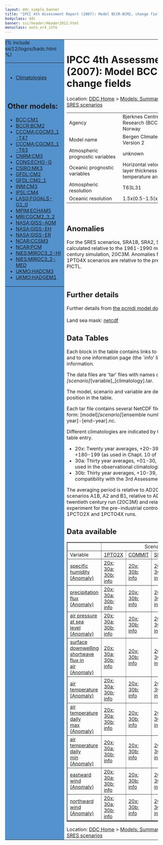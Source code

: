 ```yaml
---
layout: ddc_simple_banner
title: "IPCC 4th Assessment Report (2007): Model BCCR-BCM2, change fields"
bodyclass: ddc
banner: ssi/header/Header2012.html
menuclass: auto_ar4_info
---
```



<table width="100%" border="0" cellspacing="0" cellpadding="0" style="border-collapse: collapse;">
<tr style="margin:0;padding:0;border:0;">
<td style="margin:0;padding:0;border:0;height:1pt;width:150pt;background:#5492CD;" valign="top" >

<div id="lh-col2" class="auto_ar4_info">
<table class="menumain" bgcolor="#5492CD" cellspacing="0" width="100%" border="0">
<tr><td>

<br/>
<ul><li><a href="model-BCCR-BCM2.html">Climatologies</a></li></ul><br/>

<h2> Other models:</h2>
<ul>
<li><a href="model-BCC-CM1-change.html">BCC:CM1</a></li>
<li><a href="model-BCCR-BCM2-change.html">BCCR:BCM2</a></li>
<li><a href="model-CCCMA-CGCM3_1-T47-change.html">CCCMA:CGCM3_1-T47</a></li>
<li><a href="model-CCCMA-CGCM3_1-T63-change.html">CCCMA:CGCM3_1-T63</a></li>
<li><a href="model-CNRM-CM3-change.html">CNRM:CM3</a></li>
<li><a href="model-CONS-ECHO-G-change.html">CONS:ECHO-G</a></li>
<li><a href="model-CSIRO-MK3-change.html">CSIRO:MK3</a></li>
<li><a href="model-GFDL-CM2-change.html">GFDL:CM2</a></li>
<li><a href="model-GFDL-CM2_1-change.html">GFDL:CM2_1</a></li>
<li><a href="model-INM-CM3-change.html">INM:CM3</a></li>
<li><a href="model-IPSL-CM4-change.html">IPSL:CM4</a></li>
<li><a href="model-LASG-FGOALS-G1_0-change.html">LASG:FGOALS-G1_0</a></li>
<li><a href="model-MPIM-ECHAM5-change.html">MPIM:ECHAM5</a></li>
<li><a href="model-MRI-CGCM2_3_2-change.html">MRI:CGCM2_3_2</a></li>
<li><a href="model-NASA-GISS-AOM-change.html">NASA:GISS-AOM</a></li>
<li><a href="model-NASA-GISS-EH-change.html">NASA:GISS-EH</a></li>
<li><a href="model-NASA-GISS-ER-change.html">NASA:GISS-ER</a></li>
<li><a href="model-NCAR-CCSM3-change.html">NCAR:CCSM3</a></li>
<li><a href="model-NCAR-PCM-change.html">NCAR:PCM</a></li>
<li><a href="model-NIES-MIROC3_2-HI-change.html">NIES:MIROC3_2-HI</a></li>
<li><a href="model-NIES-MIROC3_2-MED-change.html">NIES:MIROC3_2-MED</a></li>
<li><a href="model-UKMO-HADCM3-change.html">UKMO:HADCM3</a></li>
<li><a href="model-UKMO-HADGEM1-change.html">UKMO:HADGEM1</a></li>
</ul>

</td></tr> 
{% include ssi12/logos/badc.html %}
</table>
</div>
</td>
<td><h1>IPCC 4th Assessment Report (2007): Model BCCR-BCM2, change fields</h1>

<!-- Breadcrumb1 -->
<div id="breadcrumb1" align="left">
Location: <a href="/index.html">DDC Home</a> > <a href="/sim/gcm_clim/">Models: Summary Data</a>
> <a href="/sim/gcm_clim/SRES_AR4/index.html">AR4 (2007): SRES scenarios</a>
</div>
<!-- End of Breadcrumb1 --><table class="meta-data-table">
<tr>
     <td class="meta-table-col1">Agency</td><td> Bjerknes Centre for Climate Research (BCCR), Univ. of Bergen, Norway</td>
</tr>
<tr>
     <td class="meta-table-col1">Model name</td><td> Bergen Climate Model (BCM) Version 2</td>
</tr>
<tr>
     <td class="meta-table-col1">Atmospheric prognostic variables</td><td> unknown</td>
</tr>
<tr>
     <td class="meta-table-col1">Oceanic prognostic variables</td><td> Horizontal velocity components<br/>
 layer thickness<br/>
 temperature and salinity</td>
</tr>
<tr>
     <td class="meta-table-col1">Atmospheric resolution</td><td> T63L31</td>
</tr>
<tr>
     <td class="meta-table-col1">Oceanic resolution</td><td> 1.5x(0.5-1.5(xL35</td>
</tr>
</table>
<br/>

<h2>Anomalies</h2>

For the SRES scenarios, SRA1B, SRA2, SRB1, anomalies are calculated relative to
the 1961-1990 mean of the 20th century simulation, 20C3M. Anomalies for the
1PTO2X and 1PTO4X scenarios are relative to the pre-industrial control, PICTL.

<br/>
<h2>Further details</h2>
    Further details from <a href="http://www-pcmdi.llnl.gov/ipcc/model_documentation/ipcc_model_documentation.php">
          the pcmdi model documentation page</a>
<br/>
<br/>Land sea mask: <a href="/cgi-bin/downl/ar4_nc/sftlf/BCM2_sftlf.nc">netcdf</a><br/>
<h2> Data Tables</h2>

Each block in the table contains links to one or more data files and
to one information page (the `info' link) with further information.
<p/>

The data files are 'tar' files with names of the form
[model]_[scenario]_[variable]_[climatology].tar.
<p/>

The model, scenario and variable are determined by the position in
the table.
<p/>

Each tar file contains several NetCDF files with names of the form:
[model]_[scenario]_[ensemble number]_[variable]_[start-year]-[end-year].nc.
<p/>

Different climatologies are indicated by the links within each table entry.
<ul>
<li>20x: Twenty year averages, +20-39, +46-65, +80-99, +180-199 (as used in Chapt. 10 of IPCC 2007)</li>
<li>30a: Thirty year averages, +01-30, +31-60, +61-90 (as used in the observational climatologies)</li>
<li>30b: Thirty year averages, +10-39, +40-69, +70-99 (for compatibility with the 3rd Assessment Report)</li>
</ul>
The averaging period is relative to AD2000 for SRES scenarios A1B, A2 and B1,
relative to AD1900 for the twentieth century run (20C3M) and relative to the
start of the experiment for the pre-industrial control (PICTL) and the
1PCTO2X and 1PCTO4X runs.
<p/>

<h2>Data available</h2>

<table class="data-table"  border="2">
<tr><td></td>
<td colspan="5" align="center">Scenario</td>
</tr>
<tr><td>Variable</td>
      <td><a href="scenario-1PTO2X-change.html">1PTO2X</a></td>
      <td><a href="scenario-COMMIT-change.html">COMMIT</a></td>
      <td><a href="scenario-SRA1B-change.html">SRA1B</a></td>
      <td><a href="scenario-SRA2-change.html">SRA2</a></td>
      <td><a href="scenario-SRB1-change.html">SRB1</a></td>
</tr>
<tr><td class="data-table-col1"><a href="var-specific_humidity-change.html">specific<br/> humidity (Anomaly)</a></td>
      <td class="data-table-item">
      <a href="/cgi-bin/downl/ar4_nc/huss-change/BCM2_1PTO2X_huss-change_oc20x.tar">20x</a>;
      <a href="/cgi-bin/downl/ar4_nc/huss-change/BCM2_1PTO2X_huss-change_oc30a.tar">30a</a>;
      <a href="/cgi-bin/downl/ar4_nc/huss-change/BCM2_1PTO2X_huss-change_oc30b.tar">30b</a>;
      <a href="/ar4/info/BCCR-BCM2_1PTO2X_huss.html">info</a></td>
      <td class="data-table-item">
      <a href="/cgi-bin/downl/ar4_nc/huss-change/BCM2_COMMIT_huss-change_c20x.tar">20x</a>;
      <a href="/cgi-bin/downl/ar4_nc/huss-change/BCM2_COMMIT_huss-change_c30b.tar">30b</a>;
      <a href="/ar4/info/BCCR-BCM2_COMMIT_huss.html">info</a></td>
      <td class="data-table-item">
      <a href="/cgi-bin/downl/ar4_nc/huss-change/BCM2_SRA1B_huss-change_c20x.tar">20x</a>;
      <a href="/cgi-bin/downl/ar4_nc/huss-change/BCM2_SRA1B_huss-change_c30b.tar">30b</a>;
      <a href="/ar4/info/BCCR-BCM2_SRA1B_huss.html">info</a></td>
      <td class="data-table-item">
      <a href="/cgi-bin/downl/ar4_nc/huss-change/BCM2_SRA2_huss-change_c20x.tar">20x</a>;
      <a href="/cgi-bin/downl/ar4_nc/huss-change/BCM2_SRA2_huss-change_c30b.tar">30b</a>;
      <a href="/ar4/info/BCCR-BCM2_SRA2_huss.html">info</a></td>
      <td class="data-table-item">
      <a href="/cgi-bin/downl/ar4_nc/huss-change/BCM2_SRB1_huss-change_c20x.tar">20x</a>;
      <a href="/cgi-bin/downl/ar4_nc/huss-change/BCM2_SRB1_huss-change_c30b.tar">30b</a>;
      <a href="/ar4/info/BCCR-BCM2_SRB1_huss.html">info</a></td>
</tr>
<tr><td class="data-table-col1"><a href="var-precipitation_flux-change.html">precipitation<br/> flux (Anomaly)</a></td>
      <td class="data-table-item">
      <a href="/cgi-bin/downl/ar4_nc/pr-change/BCM2_1PTO2X_pr-change_oc20x.tar">20x</a>;
      <a href="/cgi-bin/downl/ar4_nc/pr-change/BCM2_1PTO2X_pr-change_oc30a.tar">30a</a>;
      <a href="/cgi-bin/downl/ar4_nc/pr-change/BCM2_1PTO2X_pr-change_oc30b.tar">30b</a>;
      <a href="/ar4/info/BCCR-BCM2_1PTO2X_pr.html">info</a></td>
      <td class="data-table-item">
      <a href="/cgi-bin/downl/ar4_nc/pr-change/BCM2_COMMIT_pr-change_c20x.tar">20x</a>;
      <a href="/cgi-bin/downl/ar4_nc/pr-change/BCM2_COMMIT_pr-change_c30b.tar">30b</a>;
      <a href="/ar4/info/BCCR-BCM2_COMMIT_pr.html">info</a></td>
      <td class="data-table-item">
      <a href="/cgi-bin/downl/ar4_nc/pr-change/BCM2_SRA1B_pr-change_c20x.tar">20x</a>;
      <a href="/cgi-bin/downl/ar4_nc/pr-change/BCM2_SRA1B_pr-change_c30b.tar">30b</a>;
      <a href="/ar4/info/BCCR-BCM2_SRA1B_pr.html">info</a></td>
      <td class="data-table-empty">--</td>
      <td class="data-table-item">
      <a href="/cgi-bin/downl/ar4_nc/pr-change/BCM2_SRB1_pr-change_c20x.tar">20x</a>;
      <a href="/cgi-bin/downl/ar4_nc/pr-change/BCM2_SRB1_pr-change_c30b.tar">30b</a>;
      <a href="/ar4/info/BCCR-BCM2_SRB1_pr.html">info</a></td>
</tr>
<tr><td class="data-table-col1"><a href="var-air_pressure_at_sea_level-change.html">air pressure at sea<br/> level (Anomaly)</a></td>
      <td class="data-table-item">
      <a href="/cgi-bin/downl/ar4_nc/psl-change/BCM2_1PTO2X_psl-change_oc20x.tar">20x</a>;
      <a href="/cgi-bin/downl/ar4_nc/psl-change/BCM2_1PTO2X_psl-change_oc30a.tar">30a</a>;
      <a href="/cgi-bin/downl/ar4_nc/psl-change/BCM2_1PTO2X_psl-change_oc30b.tar">30b</a>;
      <a href="/ar4/info/BCCR-BCM2_1PTO2X_psl.html">info</a></td>
      <td class="data-table-item">
      <a href="/cgi-bin/downl/ar4_nc/psl-change/BCM2_COMMIT_psl-change_c20x.tar">20x</a>;
      <a href="/cgi-bin/downl/ar4_nc/psl-change/BCM2_COMMIT_psl-change_c30b.tar">30b</a>;
      <a href="/ar4/info/BCCR-BCM2_COMMIT_psl.html">info</a></td>
      <td class="data-table-item">
      <a href="/cgi-bin/downl/ar4_nc/psl-change/BCM2_SRA1B_psl-change_c20x.tar">20x</a>;
      <a href="/cgi-bin/downl/ar4_nc/psl-change/BCM2_SRA1B_psl-change_c30b.tar">30b</a>;
      <a href="/ar4/info/BCCR-BCM2_SRA1B_psl.html">info</a></td>
      <td class="data-table-item">
      <a href="/cgi-bin/downl/ar4_nc/psl-change/BCM2_SRA2_psl-change_c20x.tar">20x</a>;
      <a href="/cgi-bin/downl/ar4_nc/psl-change/BCM2_SRA2_psl-change_c30b.tar">30b</a>;
      <a href="/ar4/info/BCCR-BCM2_SRA2_psl.html">info</a></td>
      <td class="data-table-item">
      <a href="/cgi-bin/downl/ar4_nc/psl-change/BCM2_SRB1_psl-change_c20x.tar">20x</a>;
      <a href="/cgi-bin/downl/ar4_nc/psl-change/BCM2_SRB1_psl-change_c30b.tar">30b</a>;
      <a href="/ar4/info/BCCR-BCM2_SRB1_psl.html">info</a></td>
</tr>
<tr><td class="data-table-col1"><a href="var-surface_downwelling_shortwave_flux_in_air-change.html">surface downwelling<br/> shortwave flux in<br/> air (Anomaly)</a></td>
      <td class="data-table-item">
      <a href="/cgi-bin/downl/ar4_nc/rsds-change/BCM2_1PTO2X_rsds-change_oc20x.tar">20x</a>;
      <a href="/cgi-bin/downl/ar4_nc/rsds-change/BCM2_1PTO2X_rsds-change_oc30a.tar">30a</a>;
      <a href="/cgi-bin/downl/ar4_nc/rsds-change/BCM2_1PTO2X_rsds-change_oc30b.tar">30b</a>;
      <a href="/ar4/info/BCCR-BCM2_1PTO2X_rsds.html">info</a></td>
      <td class="data-table-item">
      <a href="/cgi-bin/downl/ar4_nc/rsds-change/BCM2_COMMIT_rsds-change_c20x.tar">20x</a>;
      <a href="/cgi-bin/downl/ar4_nc/rsds-change/BCM2_COMMIT_rsds-change_c30b.tar">30b</a>;
      <a href="/ar4/info/BCCR-BCM2_COMMIT_rsds.html">info</a></td>
      <td class="data-table-item">
      <a href="/cgi-bin/downl/ar4_nc/rsds-change/BCM2_SRA1B_rsds-change_c20x.tar">20x</a>;
      <a href="/cgi-bin/downl/ar4_nc/rsds-change/BCM2_SRA1B_rsds-change_c30b.tar">30b</a>;
      <a href="/ar4/info/BCCR-BCM2_SRA1B_rsds.html">info</a></td>
      <td class="data-table-item">
      <a href="/cgi-bin/downl/ar4_nc/rsds-change/BCM2_SRA2_rsds-change_c20x.tar">20x</a>;
      <a href="/cgi-bin/downl/ar4_nc/rsds-change/BCM2_SRA2_rsds-change_c30b.tar">30b</a>;
      <a href="/ar4/info/BCCR-BCM2_SRA2_rsds.html">info</a></td>
      <td class="data-table-item">
      <a href="/cgi-bin/downl/ar4_nc/rsds-change/BCM2_SRB1_rsds-change_c20x.tar">20x</a>;
      <a href="/cgi-bin/downl/ar4_nc/rsds-change/BCM2_SRB1_rsds-change_c30b.tar">30b</a>;
      <a href="/ar4/info/BCCR-BCM2_SRB1_rsds.html">info</a></td>
</tr>
<tr><td class="data-table-col1"><a href="var-air_temperature-change.html">air<br/> temperature (Anomaly)</a></td>
      <td class="data-table-item">
      <a href="/cgi-bin/downl/ar4_nc/tas-change/BCM2_1PTO2X_tas-change_oc20x.tar">20x</a>;
      <a href="/cgi-bin/downl/ar4_nc/tas-change/BCM2_1PTO2X_tas-change_oc30a.tar">30a</a>;
      <a href="/cgi-bin/downl/ar4_nc/tas-change/BCM2_1PTO2X_tas-change_oc30b.tar">30b</a>;
      <a href="/ar4/info/BCCR-BCM2_1PTO2X_tas.html">info</a></td>
      <td class="data-table-item">
      <a href="/cgi-bin/downl/ar4_nc/tas-change/BCM2_COMMIT_tas-change_c20x.tar">20x</a>;
      <a href="/cgi-bin/downl/ar4_nc/tas-change/BCM2_COMMIT_tas-change_c30b.tar">30b</a>;
      <a href="/ar4/info/BCCR-BCM2_COMMIT_tas.html">info</a></td>
      <td class="data-table-item">
      <a href="/cgi-bin/downl/ar4_nc/tas-change/BCM2_SRA1B_tas-change_c20x.tar">20x</a>;
      <a href="/cgi-bin/downl/ar4_nc/tas-change/BCM2_SRA1B_tas-change_c30b.tar">30b</a>;
      <a href="/ar4/info/BCCR-BCM2_SRA1B_tas.html">info</a></td>
      <td class="data-table-item">
      <a href="/cgi-bin/downl/ar4_nc/tas-change/BCM2_SRA2_tas-change_c20x.tar">20x</a>;
      <a href="/cgi-bin/downl/ar4_nc/tas-change/BCM2_SRA2_tas-change_c30b.tar">30b</a>;
      <a href="/ar4/info/BCCR-BCM2_SRA2_tas.html">info</a></td>
      <td class="data-table-item">
      <a href="/cgi-bin/downl/ar4_nc/tas-change/BCM2_SRB1_tas-change_c20x.tar">20x</a>;
      <a href="/cgi-bin/downl/ar4_nc/tas-change/BCM2_SRB1_tas-change_c30b.tar">30b</a>;
      <a href="/ar4/info/BCCR-BCM2_SRB1_tas.html">info</a></td>
</tr>
<tr><td class="data-table-col1"><a href="var-air_temperature_daily_max-change.html">air temperature daily<br/> max (Anomaly)</a></td>
      <td class="data-table-item">
      <a href="/cgi-bin/downl/ar4_nc/tasmax-change/BCM2_1PTO2X_tasmax-change_oc20x.tar">20x</a>;
      <a href="/cgi-bin/downl/ar4_nc/tasmax-change/BCM2_1PTO2X_tasmax-change_oc30a.tar">30a</a>;
      <a href="/cgi-bin/downl/ar4_nc/tasmax-change/BCM2_1PTO2X_tasmax-change_oc30b.tar">30b</a>;
      <a href="/ar4/info/BCCR-BCM2_1PTO2X_tasmax.html">info</a></td>
      <td class="data-table-item">
      <a href="/cgi-bin/downl/ar4_nc/tasmax-change/BCM2_COMMIT_tasmax-change_c20x.tar">20x</a>;
      <a href="/cgi-bin/downl/ar4_nc/tasmax-change/BCM2_COMMIT_tasmax-change_c30b.tar">30b</a>;
      <a href="/ar4/info/BCCR-BCM2_COMMIT_tasmax.html">info</a></td>
      <td class="data-table-item">
      <a href="/cgi-bin/downl/ar4_nc/tasmax-change/BCM2_SRA1B_tasmax-change_c20x.tar">20x</a>;
      <a href="/cgi-bin/downl/ar4_nc/tasmax-change/BCM2_SRA1B_tasmax-change_c30b.tar">30b</a>;
      <a href="/ar4/info/BCCR-BCM2_SRA1B_tasmax.html">info</a></td>
      <td class="data-table-empty">--</td>
      <td class="data-table-item">
      <a href="/cgi-bin/downl/ar4_nc/tasmax-change/BCM2_SRB1_tasmax-change_c20x.tar">20x</a>;
      <a href="/cgi-bin/downl/ar4_nc/tasmax-change/BCM2_SRB1_tasmax-change_c30b.tar">30b</a>;
      <a href="/ar4/info/BCCR-BCM2_SRB1_tasmax.html">info</a></td>
</tr>
<tr><td class="data-table-col1"><a href="var-air_temperature_daily_min-change.html">air temperature daily<br/> min (Anomaly)</a></td>
      <td class="data-table-item">
      <a href="/cgi-bin/downl/ar4_nc/tasmin-change/BCM2_1PTO2X_tasmin-change_oc20x.tar">20x</a>;
      <a href="/cgi-bin/downl/ar4_nc/tasmin-change/BCM2_1PTO2X_tasmin-change_oc30a.tar">30a</a>;
      <a href="/cgi-bin/downl/ar4_nc/tasmin-change/BCM2_1PTO2X_tasmin-change_oc30b.tar">30b</a>;
      <a href="/ar4/info/BCCR-BCM2_1PTO2X_tasmin.html">info</a></td>
      <td class="data-table-item">
      <a href="/cgi-bin/downl/ar4_nc/tasmin-change/BCM2_COMMIT_tasmin-change_c20x.tar">20x</a>;
      <a href="/cgi-bin/downl/ar4_nc/tasmin-change/BCM2_COMMIT_tasmin-change_c30b.tar">30b</a>;
      <a href="/ar4/info/BCCR-BCM2_COMMIT_tasmin.html">info</a></td>
      <td class="data-table-item">
      <a href="/cgi-bin/downl/ar4_nc/tasmin-change/BCM2_SRA1B_tasmin-change_c20x.tar">20x</a>;
      <a href="/cgi-bin/downl/ar4_nc/tasmin-change/BCM2_SRA1B_tasmin-change_c30b.tar">30b</a>;
      <a href="/ar4/info/BCCR-BCM2_SRA1B_tasmin.html">info</a></td>
      <td class="data-table-empty">--</td>
      <td class="data-table-item">
      <a href="/cgi-bin/downl/ar4_nc/tasmin-change/BCM2_SRB1_tasmin-change_c20x.tar">20x</a>;
      <a href="/cgi-bin/downl/ar4_nc/tasmin-change/BCM2_SRB1_tasmin-change_c30b.tar">30b</a>;
      <a href="/ar4/info/BCCR-BCM2_SRB1_tasmin.html">info</a></td>
</tr>
<tr><td class="data-table-col1"><a href="var-eastward_wind-change.html">eastward wind (Anomaly)</a></td>
      <td class="data-table-item">
      <a href="/cgi-bin/downl/ar4_nc/uas-change/BCM2_1PTO2X_uas-change_oc20x.tar">20x</a>;
      <a href="/cgi-bin/downl/ar4_nc/uas-change/BCM2_1PTO2X_uas-change_oc30a.tar">30a</a>;
      <a href="/cgi-bin/downl/ar4_nc/uas-change/BCM2_1PTO2X_uas-change_oc30b.tar">30b</a>;
      <a href="/ar4/info/BCCR-BCM2_1PTO2X_uas.html">info</a></td>
      <td class="data-table-item">
      <a href="/cgi-bin/downl/ar4_nc/uas-change/BCM2_COMMIT_uas-change_c20x.tar">20x</a>;
      <a href="/cgi-bin/downl/ar4_nc/uas-change/BCM2_COMMIT_uas-change_c30b.tar">30b</a>;
      <a href="/ar4/info/BCCR-BCM2_COMMIT_uas.html">info</a></td>
      <td class="data-table-item">
      <a href="/cgi-bin/downl/ar4_nc/uas-change/BCM2_SRA1B_uas-change_c20x.tar">20x</a>;
      <a href="/cgi-bin/downl/ar4_nc/uas-change/BCM2_SRA1B_uas-change_c30b.tar">30b</a>;
      <a href="/ar4/info/BCCR-BCM2_SRA1B_uas.html">info</a></td>
      <td class="data-table-item">
      <a href="/cgi-bin/downl/ar4_nc/uas-change/BCM2_SRA2_uas-change_c20x.tar">20x</a>;
      <a href="/cgi-bin/downl/ar4_nc/uas-change/BCM2_SRA2_uas-change_c30b.tar">30b</a>;
      <a href="/ar4/info/BCCR-BCM2_SRA2_uas.html">info</a></td>
      <td class="data-table-item">
      <a href="/cgi-bin/downl/ar4_nc/uas-change/BCM2_SRB1_uas-change_c20x.tar">20x</a>;
      <a href="/cgi-bin/downl/ar4_nc/uas-change/BCM2_SRB1_uas-change_c30b.tar">30b</a>;
      <a href="/ar4/info/BCCR-BCM2_SRB1_uas.html">info</a></td>
</tr>
<tr><td class="data-table-col1"><a href="var-northward_wind-change.html">northward wind (Anomaly)</a></td>
      <td class="data-table-item">
      <a href="/cgi-bin/downl/ar4_nc/vas-change/BCM2_1PTO2X_vas-change_oc20x.tar">20x</a>;
      <a href="/cgi-bin/downl/ar4_nc/vas-change/BCM2_1PTO2X_vas-change_oc30a.tar">30a</a>;
      <a href="/cgi-bin/downl/ar4_nc/vas-change/BCM2_1PTO2X_vas-change_oc30b.tar">30b</a>;
      <a href="/ar4/info/BCCR-BCM2_1PTO2X_vas.html">info</a></td>
      <td class="data-table-item">
      <a href="/cgi-bin/downl/ar4_nc/vas-change/BCM2_COMMIT_vas-change_c20x.tar">20x</a>;
      <a href="/cgi-bin/downl/ar4_nc/vas-change/BCM2_COMMIT_vas-change_c30b.tar">30b</a>;
      <a href="/ar4/info/BCCR-BCM2_COMMIT_vas.html">info</a></td>
      <td class="data-table-item">
      <a href="/cgi-bin/downl/ar4_nc/vas-change/BCM2_SRA1B_vas-change_c20x.tar">20x</a>;
      <a href="/cgi-bin/downl/ar4_nc/vas-change/BCM2_SRA1B_vas-change_c30b.tar">30b</a>;
      <a href="/ar4/info/BCCR-BCM2_SRA1B_vas.html">info</a></td>
      <td class="data-table-item">
      <a href="/cgi-bin/downl/ar4_nc/vas-change/BCM2_SRA2_vas-change_c20x.tar">20x</a>;
      <a href="/cgi-bin/downl/ar4_nc/vas-change/BCM2_SRA2_vas-change_c30b.tar">30b</a>;
      <a href="/ar4/info/BCCR-BCM2_SRA2_vas.html">info</a></td>
      <td class="data-table-item">
      <a href="/cgi-bin/downl/ar4_nc/vas-change/BCM2_SRB1_vas-change_c20x.tar">20x</a>;
      <a href="/cgi-bin/downl/ar4_nc/vas-change/BCM2_SRB1_vas-change_c30b.tar">30b</a>;
      <a href="/ar4/info/BCCR-BCM2_SRB1_vas.html">info</a></td>
</tr>
</table>
<!-- Breadcrumb2 -->
<div id="breadcrumb2" align="left">
Location: <a href="/index.html">DDC Home</a> > <a href="/sim/gcm_clim/">Models: Summary Data</a>
> <a href="/sim/gcm_clim/SRES_AR4/index.html">AR4 (2007): SRES scenarios</a>
</div>
<!-- End of Breadcrumb2 --></td></tr></table>
